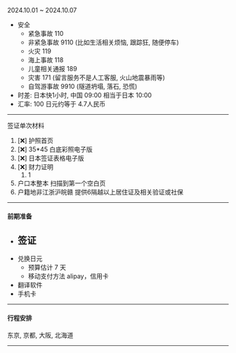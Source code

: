 2024.10.01 ~ 2024.10.07

- 安全
  - 紧急事故 110
  - 非紧急事故 9110 (比如生活相关烦恼, 跟踪狂, 随便停车)
  - 火灾 119
  - 海上事故 118
  - 儿童相关通报 189
  - 灾害 171 (留言服务不是人工客服, 火山地震暴雨等)
  - 自驾游事故 9910 (隧道坍塌, 落石, 恐慌)
- 时差: 日本快1小时, 中国 09:00 相当于日本 10:00
- 汇率: 100 日元约等于 4.7人民币

---

签证单次材料

1. [❌] 护照首页
2. [❌] 35*45 白底彩照电子版
3. [❌] 日本签证表格电子版
4. [❌] 财力证明
   1. 1
5. 户口本整本 扫描到第一个空白页
6. 户籍地非江浙沪皖赣 提供6隔越以上居住证及相关验证或社保

---

#### 前期准备

- 签证
  - 
- 兑换日元
  - 预算估计 7 天
  - 移动支付方法 alipay，信用卡
- 翻译软件
- 手机卡



---

#### 行程安排

东京, 京都, 大阪, 北海道

---

